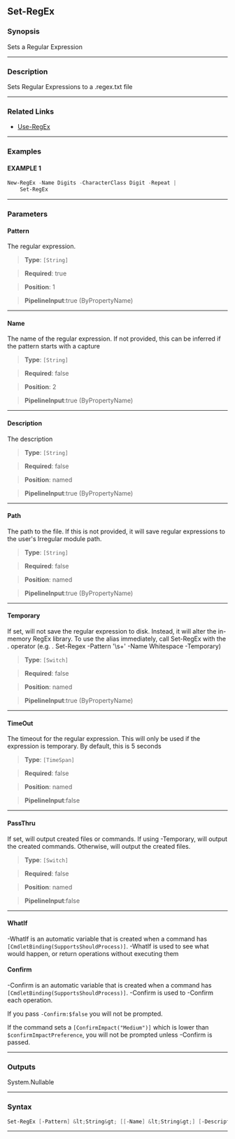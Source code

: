 
Set-RegEx
---------
### Synopsis
Sets a Regular Expression

---
### Description

Sets Regular Expressions to a .regex.txt file

---
### Related Links
* [Use-RegEx](Use-RegEx.md)



---
### Examples
#### EXAMPLE 1
```PowerShell
New-RegEx -Name Digits -CharacterClass Digit -Repeat |
    Set-RegEx
```

---
### Parameters
#### **Pattern**

The regular expression.



> **Type**: ```[String]```

> **Required**: true

> **Position**: 1

> **PipelineInput**:true (ByPropertyName)



---
#### **Name**

The name of the regular expression.  If not provided, this can be inferred if the pattern starts with a capture



> **Type**: ```[String]```

> **Required**: false

> **Position**: 2

> **PipelineInput**:true (ByPropertyName)



---
#### **Description**

The description



> **Type**: ```[String]```

> **Required**: false

> **Position**: named

> **PipelineInput**:true (ByPropertyName)



---
#### **Path**

The path to the file.  If this is not provided, it will save regular expressions to the user's Irregular module path.



> **Type**: ```[String]```

> **Required**: false

> **Position**: named

> **PipelineInput**:true (ByPropertyName)



---
#### **Temporary**

If set, will not save the regular expression to disk.  Instead, it will alter the in-memory RegEx library.
To use the alias immediately, call Set-RegEx with the . operator (e.g. . Set-Regex -Pattern '\s+' -Name Whitespace -Temporary)



> **Type**: ```[Switch]```

> **Required**: false

> **Position**: named

> **PipelineInput**:true (ByPropertyName)



---
#### **TimeOut**

The timeout for the regular expression.
This will only be used if the expression is temporary.
By default, this is 5 seconds



> **Type**: ```[TimeSpan]```

> **Required**: false

> **Position**: named

> **PipelineInput**:false



---
#### **PassThru**

If set, will output created files or commands.
If using -Temporary, will output the created commands.
Otherwise, will output the created files.



> **Type**: ```[Switch]```

> **Required**: false

> **Position**: named

> **PipelineInput**:false



---
#### **WhatIf**
-WhatIf is an automatic variable that is created when a command has ```[CmdletBinding(SupportsShouldProcess)]```.
-WhatIf is used to see what would happen, or return operations without executing them
#### **Confirm**
-Confirm is an automatic variable that is created when a command has ```[CmdletBinding(SupportsShouldProcess)]```.
-Confirm is used to -Confirm each operation.
    
If you pass ```-Confirm:$false``` you will not be prompted.
    
    
If the command sets a ```[ConfirmImpact("Medium")]``` which is lower than ```$confirmImpactPreference```, you will not be prompted unless -Confirm is passed.

---
### Outputs
System.Nullable


---
### Syntax
```PowerShell
Set-RegEx [-Pattern] &lt;String&gt; [[-Name] &lt;String&gt;] [-Description &lt;String&gt;] [-Path &lt;String&gt;] [-Temporary] [-TimeOut &lt;TimeSpan&gt;] [-PassThru] [-WhatIf] [-Confirm] [&lt;CommonParameters&gt;]
```
---


